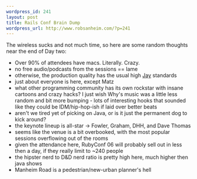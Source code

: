 ```yaml
--- 
wordpress_id: 241
layout: post
title: Rails Conf Brain Dump
wordpress_url: http://www.robsanheim.com/?p=241
---
```

The wireless sucks and not much time, so here are some random thoughts near the end of Day two:

<ul>
<li>Over 90% of attendees have macs.  Literally.  Crazy.</li>
<li>no free audio/podcasts from the sessions == lame</li>
<li>otherwise, the production quality has the usual high <a href="http://nofluffjuststuff">Jay</a> standards</li>
<li>just about everyone is here, except Matz</li>
<li>what other programming community has its own rockstar with insane cartoons and crazy hacks?  I just wish Why's music was a little less random and bit more bumping - lots of interesting hooks that sounded like they could be IDM/hip-hop-ish if laid over better beats</li>
<li>aren't we tired yet of picking on Java, or is it just the permanent dog to kick around?</li>
<li>the keynote lineup is all-star -> Fowler, Graham, DHH, and Dave Thomas</li>
<li>seems like the venue is a bit overbooked, with the most popular sessions overflowing out of the rooms</li>
<li>given the attendance here, RubyConf 06 will probably sell out in less then a day, if they really limit to ~240 people</li>
<li>the hipster nerd to D&D nerd ratio is pretty high here, much higher then java shows</li>
<li>Manheim Road is a pedestrian/new-urban planner's hell</li>
</ul>
